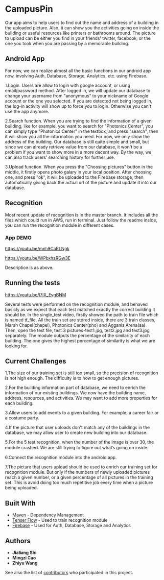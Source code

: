 # CampusPin
Our app aims to help users to find out the name and address of a building in the uploaded picture. Also, it can show you the activities going on inside the building or useful resources like printers or bathrooms around. The picture to upload can be either you find in your friends' twitter, facebook, or the one you took when you are passing by a memorable building.
## Android App
For now, we can realize almost all the basic functions in our android app now, involving Auth, Database, Storage, Analytics, etc. using Firebase.

1.Login. Users are allow to login with google account, or using email/password method. After logged in, we will update our database to change your username from "anonymous" to your nickname of Google account or the one you selected. If you are detected not being logged in, the log-in activity will show up to force you to login. Otherwise you can't use the app anymore.

2.Search function. When you are trying to find the information of a given building, like for example, you want to search for "Photonics Center", you can simply type "Photonics Center" in the textbox, and press "search", then it will show you all the information you need. For now, we only show the address of the building. Our database is still quite simple and small, but since we can already retrieve value from our database, it won't be a problem if you want to show more in a more decent way. By the way, we can also track users' searching history for further use.

3.Upload function. When you press the "Choosing pictures" button in the middle, it firstly opens photo galary in your local position. After choosing one, and press "ok", it will be uploaded to the Firebase storage, then automatically giving back the actual url of the picture and update it into our database.  

## Recognition
Most recent update of recognition is in the master branch. It includes all the files which could run in AWS, run in terminal. Just follow the readme inside, you can run the recognition module in different cases.

### App DEMO

https://youtu.be/mnh9CaRLNgk

https://youtu.be/WPbxhzRGw3E

Description is as above.


## Running the tests

https://youtu.be/l7IX_EygBNM

Several tests were performed on the recognition module, and behaved basicly as we expect that each test matched exactly the correct building it should be. 
In the single_test video, firstly showed the path to train file which is named tf_file. 
All the train set are stored inside, there are 3 train classes, Marsh Chapel(chapel), Photonics Center(pho) and Agganis Arena(aa). 
Then, open the test file, test 3 pictures-test1.jpg, test2.jpg and test3.jpg separately. The module outputs the percentage of the similarity of each building. The one gives the highest percentage of similarity is what we are looking for. 

## Current Challenges

1.The size of our training set is still too small, so the precision of recognition is not high enough. The difficulty is to how to get enough pictures.

2.For the building information part of database, we need to enrich the information of our existing buildings. We now have the building name, address, resources, and activities. We may want to add more properties for each building.

3.Allow users to add events to a given building. For example, a career fair or a costume party.

4.If the picture that user uploads don't match any of the buildings in the database, we may allow user to create new building into our database.

5.For the 5 test recognition, when the number of the image is over 30, the module crashed. We are still trying to ﬁgure out what’s going on inside.

6.Connect the recognition module into the android app.

7.The picture that users upload should be used to enrich our training set for recognition module. But only if the numbers of newly uploaded pictures reach a given number, or a given percentage of all pictures in the training set. This is avoid doing too much repetitive job every time when a picture being uploaded.

## Built With

* [Maven](https://maven.apache.org/) - Dependency Management
* [Tenser Flow](https://www.tensorflow.org/) - Used to train recognition module
* [Firebase](https://firebase.google.com/) - Used for Auth, Database, Storage and Analytics


## Authors

* **Jialiang Shi** 
* **Mingzi Cao** 
* **Zhiyu Wang** 

See also the list of [contributors](https://github.com/mingzicao/601-BSRAPP-CampusPin/graphs/contributors) who participated in this project.

